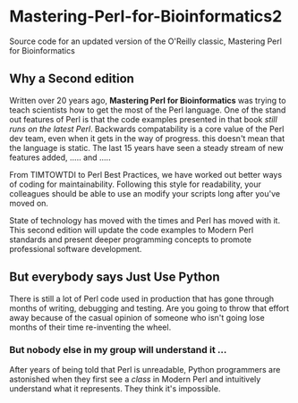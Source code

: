 # Mastering-Perl-for-Bioinformatics2

Source code for an updated version of the O'Reilly classic, Mastering Perl for Bioinformatics

## Why a Second edition

Written over 20 years ago, **Mastering Perl for Bioinformatics** was trying to teach
scientists how to get the most of the Perl language. One of the stand out features of
Perl is that the code examples presented in that book _still runs on the latest Perl_.
Backwards compatability is a core value of the Perl dev team, even when it gets
in the way of progress. this doesn't mean that the language is static. The last
15 years have seen a steady stream of new features added, ..... and .....

From TIMTOWTDI to Perl Best Practices, we have worked out better ways of coding
for maintainability. Following this style for readability, your colleagues should
be able to use an modify your scripts long after you've moved on.

State of technology has moved with the times and Perl has moved with it.
This second edition will update the code examples to Modern Perl standards
and present deeper programming concepts to promote professional software development.

## But everybody says Just Use Python

There is still a lot of Perl code used in production that has gone through months of
writing, debugging and testing. Are you going to throw that effort away because
of the casual opinion of someone who isn't going lose months of their time
re-inventing the wheel.

### But nobody else in my group will understand it ...

After years of being told that Perl is unreadable,
Python programmers are astonished when they first see a _class_ in Modern Perl
and intuitively understand what it represents. They think it's impossible.
